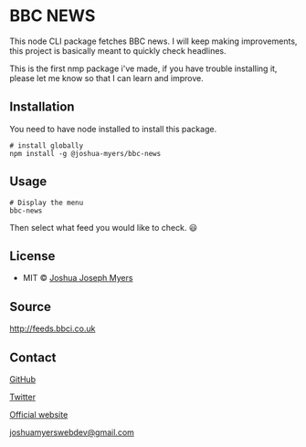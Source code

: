 # BBC NEWS

This node CLI package fetches BBC news. I will keep making improvements, this project is basically meant to quickly check headlines.

This is the first nmp package i've made, if you have trouble installing it, please let me know so that I can learn and improve.

## Installation

You need to have node installed to install this package.

```properties
# install globally
npm install -g @joshua-myers/bbc-news
```


## Usage

```properties
# Display the menu
bbc-news
```

Then select what feed you would like to check. :smiley:

## License
- MIT © [Joshua Joseph Myers](https://joshuajosephmyers.com)


## Source
http://feeds.bbci.co.uk


## Contact
[GitHub](https://github.com/JoshBot-Debug)

[Twitter](https://twitter.com/JJMyers_)

[Official website](https://joshuajosephmyers.com)

joshuamyerswebdev@gmail.com
